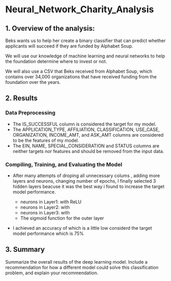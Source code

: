 # Neural_Network_Charity_Analysis
## 1. Overview of the analysis: 
Beks wants us to help her create a binary classifier that can predict whether applicants will succeed if they are funded by Alphabet Soup.

We will use our knowledge of machine learning and neural networks to help the foundation determine where to invest or not. 

We will also use a CSV that Beks received from Alphabet Soup, which contains over 34,000 organizations that have received funding from the foundation over the years.

## 2. Results
### Data Preprocessing
* The IS_SUCCESSFUL column is considered the target for my model.
* The APPLICATION_TYPE, AFFILIATION, CLASSIFICATION, USE_CASE, ORGANIZATION, 
  INCOME_AMT, and ASK_AMT columns are considered to be the features of my model.
* The EIN, NAME, SPECIAL_CONSIDERATION and STATUS columns are neither targets nor 
  features and should be removed from the input data.

### Compiling, Training, and Evaluating the Model

* After many attempts of droping all unnecessary colums , adding more layers and neurons, changing number   of epochs, I finally selected 3 hidden layers beacuse it was the best way i found to increase 
  the target model performance.
  
     *  neurons in Layer1: with ReLU 
     *  neurons in Layer2: with 
     *  neurons in Layer3: with 
     *  The sigmoid function for the outer layer
            
* I achieved an accuracy of which is a little low considerd the target model performance which is 75%

## 3. Summary
Summarize the overall results of the deep learning model. Include a recommendation for how a different model could solve this classification problem, and explain your recommendation.

